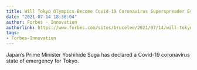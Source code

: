 ```yaml
---
title: Will Tokyo Olympics Become Covid-19 Coronavirus Superspreader Event?
date: "2021-07-14 18:36:04"
author: Forbes - Innovation
authorlink: https://www.forbes.com/sites/brucelee/2021/07/14/will-tokyo-olympics-become-covid-19-coronavirus-superspreader-event/
tags:
- Forbes-Innovation
---
```

Japan’s Prime Minister Yoshihide Suga has declared a Covid-19 coronavirus state of emergency for Tokyo.